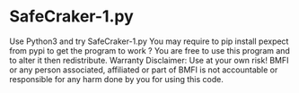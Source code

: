 # SafeCraker-1.py
Use Python3 and try SafeCraker-1.py
You may require to pip install pexpect from pypi to get the program to work ?
You are free to use this program and to alter it then redistribute.
Warranty Disclaimer: Use at your own risk! BMFI or any person associated, affiliated or part of BMFI is not accountable or responsible for any harm done by you for using this code.
